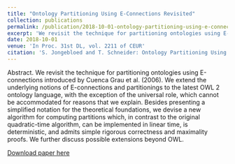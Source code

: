 ```yaml
---
title: "Ontology Partitioning Using E-Connections Revisited"
collection: publications
permalink: /publication/2018-10-01-ontology-partitioning-using-e-connections
excerpt: 'We revisit the technique for partitioning ontologies using E-connections introduced by Cuenca Grau et al. (2006).'
date: 2018-10-01
venue: 'In Proc. 31st DL, vol. 2211 of CEUR'
citation: 'S. Jongebloed and T. Schneider: Ontology Partitioning Using E-Connections Revisited. In Proc. 31st DL, vol. 2211 of CEUR, 2018.'
---
```


Abstract. We revisit the technique for partitioning ontologies using E-connections
introduced by Cuenca Grau et al. (2006). We extend the underlying notions of
E-connections and partitionings to the latest OWL 2 ontology language, with the
exception of the universal role, which cannot be accommodated for reasons that we
explain. Besides presenting a simplified notation for the theoretical foundations,
we devise a new algorithm for computing partitions which, in contrast to the original quadratic-time algorithm, can be implemented in linear time, is deterministic,
and admits simple rigorous correctness and maximality proofs. We further discuss
possible extensions beyond OWL.

[Download paper here](http://www.informatik.uni-bremen.de/tdki/research/papers/2018/JS-DL18.pdf)